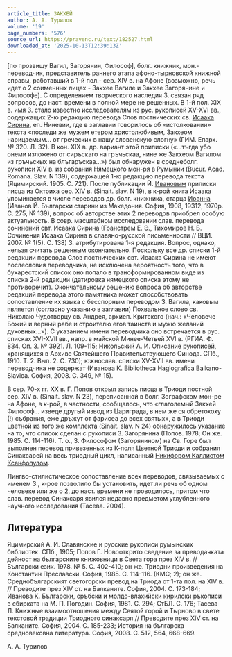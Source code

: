 ```yaml
---
article_title: ЗАКХЕЙ
author: А. А. Турилов
volume: '19'
page_numbers: '576'
source_url: https://pravenc.ru/text/182527.html
downloaded_at: '2025-10-13T12:39:13Z'
---
```


[по прозвищу Вагил, Загорянин, Философ], болг. книжник, мон.-переводчик, представитель раннего этапа афоно-тырновской книжной справы, работавший в 1-й пол.- сер. XIV в. на Афоне (возможно, речь идет о 2 соименных лицах - Закхее Вагиле и Закхее Загорянине и Философе). С определением творческого наследия З. связан ряд вопросов, до наст. времени в полной мере не решенных. В 1-й пол. XIX в. имя З. стало известно исследователям из рус. рукописей XV-XVI вв., содержащих 2-ю редакцию перевода Слов постнических св. [Исаака Сирина](<https://pravenc.ru/text/Исаака Сирина.html>), еп. Ниневии, где в заглавии говорилось об «истолковании» текста «последи же мужем етером христолюбивым, Закхеом нарицаемым… от греческих в нашу словенскую слогну» (ГИМ. Епарх. № 320. Л. 32). В кон. XIX в. др. вариант этой приписки («…тъгда убо онеми изложено от сиръскаго на гръчьскаа, нине же Закхеом Вагилом из гръчьскых на блъгаръскаа…») был обнаружен в среднеболг. рукописи XIV в. из собрания Нямецкого мон-ря в Румынии (Bucur. Acad. Romana. Slav. N 139), содержащей 1-ю редакцию перевода текста (Яцимирский. 1905. С. 721). После публикации Й. [Ивановым](https://pravenc.ru/text/Ивановым.html) приписки писца из Октоиха сер. XIV в. (Sinait. slav. N 19), в к-рой книга Исаака упоминается в числе переводов др. болг. книжника, старца [Иоанна](https://pravenc.ru/text/Иоанн.html) (Иванов Й. Български старини из Македония. София, 1908, 19312, 1970р. С. 275, № 139), вопрос об авторстве этих 2 переводов приобрел особую актуальность. В совр. масштабном исследовании слав. перевода сочинений свт. Исаака Сирина (Гранстрем Е. Э., Тихомиров Н. Б. Сочинения Исаака Сирина в славяно-русской письменности // ВЦИ. 2007. № 1(5). С. 138) З. атрибутирована 1-я редакция. Вопрос, однако, нельзя считать решенным окончательно. Поскольку все др. списки 1-й редакции перевода Слов постнических свт. Исаака Сирина не имеют послесловия переводчика, не исключена вероятность того, что в бухарестский список оно попало в трансформированном виде из списка 2-й редакции (датировка нямецкого списка этому не противоречит). Окончательному решению вопроса об авторстве редакций перевода этого памятника может способствовать сопоставление их языка с бесспорным переводом З. Вагила, каковым является (согласно указанию в заглавии) Похвальное слово св. Николаю Чудотворцу св. Андрея, архиеп. Критского (нач.: «Человече Божий и верный рабе и строителю егов таинств и мужю желаний духовных…»). С указанием имени переводчика оно встречается в рус. списках XVI-XVII вв., напр. в майской Минее-Четьей XVI в. (РГИА. Ф. 834. Оп. 3. № 3921. Л. 109-115; Никольский А. И. Описание рукописей, хранящихся в Архиве Святейшего Правительствующего Синода. СПб., 1910. Т. 2. Вып. 2. С. 730); южнослав. списки XV-XVII вв. имени переводчика не содержат (Иванова К. Bibliotheca Hagiografica Balkano-Slavica. София, 2008. С. 349, № 15).

В сер. 70-х гг. XX в. Г. [Попов](https://pravenc.ru/text/Попов.html) открыл запись писца в Триоди постной сер. XIV в. (Sinait. slav. N 23), переписанной в болг. Зографском мон-ре на Афоне, в к-рой, в частности, сообщалось, что «глаголемый Закхей Философ… изведе другый извод из Цариграда, в нем же ся обретохоху (!) събрания, еже дръжут от фарисеа до всех святых», а в Триоди цветной из того же комплекта (Sinait. slav. N 24) обнаружилось указание на то, что список сделан с рукописи З. Загорянина (Попов. 1978; Он же. 1985. С. 114-116). Т. о., З. Философом (Загорянином) на Св. Горе был выполнен перевод привезенных из К-поля Цветной Триоди и собрания Синаксарей на весь триодный цикл, написанный [Никифором Каллистом Ксанфопулом](<https://pravenc.ru/text/Никифором Каллистом Ксанфопулом.html>).

Лингво-стилистическое сопоставление всех переводов, связываемых с именем З., к-рое позволило бы установить, идет ли речь об одном человеке или же о 2, до наст. времени не проводилось, притом что слав. перевод Синаксаря явился недавно предметом углубленного научного исследования (Тасева. 2004).

## Литература

Яцимирский А. И. Славянские и русские рукописи румынских библиотек. СПб., 1905; Попов Г. Новооткрито сведение за преводачката дейност на българските книжовници в Света гора през XIV в. // Български език. 1978. № 5. С. 402-410; он же. Триодни произведения на Константин Преславски. София, 1985. С. 114-116. (КМС; 2); он же. Среднобългарският светогорски превод на Триода от 1-та пол. на XIV в. // Преводите през XIV ст. на Балканите. София, 2004. С. 173-184; Иванова К. Български, сръбски и молдо-влахийски кирилски ръкописи в сбирката на М. П. Погодин. София, 1981. С. 294; СтБЛ. С. 176; Тасева Л. Книжные взаимоотношения между Святой горой и Тырново в свете текстовой традиции Триодного синаксаря // Преводите през XIV ст. на Балканите. София, 2004. С. 185-233; История на българска средновековна литература. София, 2008. С. 512, 564, 668-669.

А. А. Турилов
